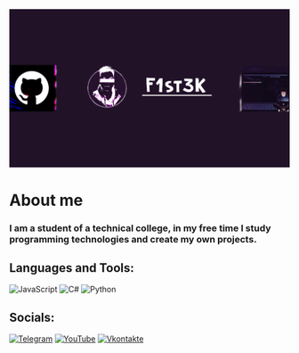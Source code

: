<img src = "https://github.com/F1st3K/F1st3K/blob/main/assets/Header.png">

# About me
### I am a student of a technical college, in my free time I study programming technologies and create my own projects.
## Languages and Tools:

![JavaScript](https://img.shields.io/badge/-JavaScript-090909?style=for-the-badge&amp;logo=JavaScript&amp;logoColor=E9D54D)
![C#](https://img.shields.io/badge/-C%23-652076?style=for-the-badge&amp;logo=C#;logoColor=652076)
![Python](https://img.shields.io/badge/-Python-007BB6?style=for-the-badge&amp;logo=Python&amp;logoColor=E9D54D)

## Socials:
[![Telegram](https://img.shields.io/badge/-Telegram-090909?style=for-the-badge&amp;logo=telegram&amp;logoColor=27A0D9)](https://t.me/f1st3k)
[![YouTube](https://img.shields.io/badge/-YouTube-090909?style=for-the-badge&amp;logo=YouTube&amp;logoColor=FF0000)](https://www.youtube.com/alexeyshpavdaMain)
[![Vkontakte](https://img.shields.io/badge/-Vkontakte-090909?style=for-the-badge&amp;logo=Vk&amp;logoColor=4F7DB3)](https://vk.com/alexeyshpavda)
